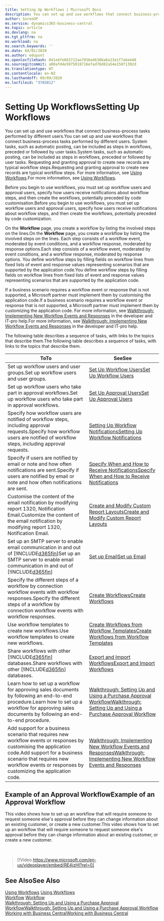 ```yaml
---
title: Setting Up Workflows | Microsoft Docs
description: You can set up and use workflows that connect business-process tasks performed by different users. System tasks, such as automatic posting, can be included as steps in workflows, preceded or followed by user tasks. Requesting and granting approval to create new records are typical workflow steps.
author: SorenGP
ms.service: dynamics365-business-central
ms.topic: article
ms.devlang: na
ms.tgt_pltfrm: na
ms.workload: na
ms.search.keywords: ''
ms.date: 04/01/2020
ms.author: edupont
ms.openlocfilehash: 041e4fe663712ae7856e46386a6a13e1f7a6e440
ms.sourcegitcommit: a80afd4e5075018716efad76d82a54e158f1392d
ms.translationtype: HT
ms.contentlocale: en-NZ
ms.lasthandoff: 09/09/2020
ms.locfileid: "3785812"
---
```

# <a name="setting-up-workflows"></a><span data-ttu-id="d236e-105">Setting Up Workflows</span><span class="sxs-lookup"><span data-stu-id="d236e-105">Setting Up Workflows</span></span>
<span data-ttu-id="d236e-106">You can set up and use workflows that connect business-process tasks performed by different users.</span><span class="sxs-lookup"><span data-stu-id="d236e-106">You can set up and use workflows that connect business-process tasks performed by different users.</span></span> <span data-ttu-id="d236e-107">System tasks, such as automatic posting, can be included as steps in workflows, preceded or followed by user tasks.</span><span class="sxs-lookup"><span data-stu-id="d236e-107">System tasks, such as automatic posting, can be included as steps in workflows, preceded or followed by user tasks.</span></span> <span data-ttu-id="d236e-108">Requesting and granting approval to create new records are typical workflow steps.</span><span class="sxs-lookup"><span data-stu-id="d236e-108">Requesting and granting approval to create new records are typical workflow steps.</span></span> <span data-ttu-id="d236e-109">For more information, see [Using Workflows](across-use-workflows.md).</span><span class="sxs-lookup"><span data-stu-id="d236e-109">For more information, see [Using Workflows](across-use-workflows.md).</span></span>  

 <span data-ttu-id="d236e-110">Before you begin to use workflows, you must set up workflow users and approval users, specify how users receive notifications about workflow steps, and then create the workflows, potentially preceded by code customisation.</span><span class="sxs-lookup"><span data-stu-id="d236e-110">Before you begin to use workflows, you must set up workflow users and approval users, specify how users receive notifications about workflow steps, and then create the workflows, potentially preceded by code customization.</span></span>  

 <span data-ttu-id="d236e-111">On the **Workflow** page, you create a workflow by listing the involved steps on the lines.</span><span class="sxs-lookup"><span data-stu-id="d236e-111">On the **Workflow** page, you create a workflow by listing the involved steps on the lines.</span></span> <span data-ttu-id="d236e-112">Each step consists of a workflow event, moderated by event conditions, and a workflow response, moderated by response options.</span><span class="sxs-lookup"><span data-stu-id="d236e-112">Each step consists of a workflow event, moderated by event conditions, and a workflow response, moderated by response options.</span></span> <span data-ttu-id="d236e-113">You define workflow steps by filling fields on workflow lines from fixed lists of event and response values representing scenarios that are supported by the application code.</span><span class="sxs-lookup"><span data-stu-id="d236e-113">You define workflow steps by filling fields on workflow lines from fixed lists of event and response values representing scenarios that are supported by the application code.</span></span>  

 <span data-ttu-id="d236e-114">If a business scenario requires a workflow event or response that is not supported, a Microsoft partner must implement them by customising the application code.</span><span class="sxs-lookup"><span data-stu-id="d236e-114">If a business scenario requires a workflow event or response that is not supported, a Microsoft partner must implement them by customizing the application code.</span></span> <span data-ttu-id="d236e-115">For more information, see [Walkthrough: Implementing New Workflow Events and Responses](/dynamics-nav/Walkthrough--Implementing-New-Workflow-Events-and-Responses) in the developer and IT-pro help.</span><span class="sxs-lookup"><span data-stu-id="d236e-115">For more information, see [Walkthrough: Implementing New Workflow Events and Responses](/dynamics-nav/Walkthrough--Implementing-New-Workflow-Events-and-Responses) in the developer and IT-pro help.</span></span>

 <span data-ttu-id="d236e-116">The following table describes a sequence of tasks, with links to the topics that describe them.</span><span class="sxs-lookup"><span data-stu-id="d236e-116">The following table describes a sequence of tasks, with links to the topics that describe them.</span></span>  

|<span data-ttu-id="d236e-117">**To**</span><span class="sxs-lookup"><span data-stu-id="d236e-117">**To**</span></span>|<span data-ttu-id="d236e-118">**See**</span><span class="sxs-lookup"><span data-stu-id="d236e-118">**See**</span></span>|  
|------------|-------------|  
|<span data-ttu-id="d236e-119">Set up workflow users and user groups.</span><span class="sxs-lookup"><span data-stu-id="d236e-119">Set up workflow users and user groups.</span></span>|[<span data-ttu-id="d236e-120">Set Up Workflow Users</span><span class="sxs-lookup"><span data-stu-id="d236e-120">Set Up Workflow Users</span></span>](across-how-to-set-up-workflow-users.md)|  
|<span data-ttu-id="d236e-121">Set up workflow users who take part in approval workflows.</span><span class="sxs-lookup"><span data-stu-id="d236e-121">Set up workflow users who take part in approval workflows.</span></span>|[<span data-ttu-id="d236e-122">Set Up Approval Users</span><span class="sxs-lookup"><span data-stu-id="d236e-122">Set Up Approval Users</span></span>](across-how-to-set-up-approval-users.md)|  
|<span data-ttu-id="d236e-123">Specify how workflow users are notified of workflow steps, including approval requests.</span><span class="sxs-lookup"><span data-stu-id="d236e-123">Specify how workflow users are notified of workflow steps, including approval requests.</span></span>|[<span data-ttu-id="d236e-124">Setting Up Workflow Notifications</span><span class="sxs-lookup"><span data-stu-id="d236e-124">Setting Up Workflow Notifications</span></span>](across-setting-up-workflow-notifications.md)|  
|<span data-ttu-id="d236e-125">Specify if users are notified by email or note and how often notifications are sent.</span><span class="sxs-lookup"><span data-stu-id="d236e-125">Specify if users are notified by email or note and how often notifications are sent.</span></span>|[<span data-ttu-id="d236e-126">Specify When and How to Receive Notifications</span><span class="sxs-lookup"><span data-stu-id="d236e-126">Specify When and How to Receive Notifications</span></span>](across-how-to-specify-when-and-how-to-receive-notifications.md)|  
|<span data-ttu-id="d236e-127">Customise the content of the email notification by modifying report 1320, Notification Email.</span><span class="sxs-lookup"><span data-stu-id="d236e-127">Customize the content of the email notification by modifying report 1320, Notification Email.</span></span>|[<span data-ttu-id="d236e-128">Create and Modify Custom Report Layouts</span><span class="sxs-lookup"><span data-stu-id="d236e-128">Create and Modify Custom Report Layouts</span></span>](ui-how-create-custom-report-layout.md)|  
|<span data-ttu-id="d236e-129">Set up an SMTP server to enable email communication in and out of [!INCLUDE[d365fin](includes/d365fin_md.md)]</span><span class="sxs-lookup"><span data-stu-id="d236e-129">Set up an SMTP server to enable email communication in and out of [!INCLUDE[d365fin](includes/d365fin_md.md)]</span></span>|[<span data-ttu-id="d236e-130">Set up Email</span><span class="sxs-lookup"><span data-stu-id="d236e-130">Set up Email</span></span>](admin-how-setup-email.md)|
|<span data-ttu-id="d236e-131">Specify the different steps of a workflow by connection workflow events with workflow responses.</span><span class="sxs-lookup"><span data-stu-id="d236e-131">Specify the different steps of a workflow by connection workflow events with workflow responses.</span></span>|[<span data-ttu-id="d236e-132">Create Workflows</span><span class="sxs-lookup"><span data-stu-id="d236e-132">Create Workflows</span></span>](across-how-to-create-workflows.md)|  
|<span data-ttu-id="d236e-133">Use workflow templates to create new workflows.</span><span class="sxs-lookup"><span data-stu-id="d236e-133">Use workflow templates to create new workflows.</span></span>|[<span data-ttu-id="d236e-134">Create Workflows from Workflow Templates</span><span class="sxs-lookup"><span data-stu-id="d236e-134">Create Workflows from Workflow Templates</span></span>](across-how-to-create-workflows-from-workflow-templates.md)|  
|<span data-ttu-id="d236e-135">Share workflows with other [!INCLUDE[d365fin](includes/d365fin_md.md)] databases.</span><span class="sxs-lookup"><span data-stu-id="d236e-135">Share workflows with other [!INCLUDE[d365fin](includes/d365fin_md.md)] databases.</span></span>|[<span data-ttu-id="d236e-136">Export and Import Workflows</span><span class="sxs-lookup"><span data-stu-id="d236e-136">Export and Import Workflows</span></span>](across-how-to-export-and-import-workflows.md)|  
|<span data-ttu-id="d236e-137">Learn how to set up a workflow for approving sales documents by following an end-to-end procedure.</span><span class="sxs-lookup"><span data-stu-id="d236e-137">Learn how to set up a workflow for approving sales documents by following an end-to-end procedure.</span></span>|[<span data-ttu-id="d236e-138">Walkthrough: Setting Up and Using a Purchase Approval Workflow</span><span class="sxs-lookup"><span data-stu-id="d236e-138">Walkthrough: Setting Up and Using a Purchase Approval Workflow</span></span>](walkthrough-setting-up-and-using-a-purchase-approval-workflow.md)|  
|<span data-ttu-id="d236e-139">Add support for a business scenario that requires new workflow events or responses by customising the application code.</span><span class="sxs-lookup"><span data-stu-id="d236e-139">Add support for a business scenario that requires new workflow events or responses by customizing the application code.</span></span>|[<span data-ttu-id="d236e-140">Walkthrough: Implementing New Workflow Events and Responses</span><span class="sxs-lookup"><span data-stu-id="d236e-140">Walkthrough: Implementing New Workflow Events and Responses</span></span>](/dynamics-nav/Walkthrough--Implementing-New-Workflow-Events-and-Responses)|  

## <a name="example-of-an-approval-workflow"></a><span data-ttu-id="d236e-141">Example of an Approval Workflow</span><span class="sxs-lookup"><span data-stu-id="d236e-141">Example of an Approval Workflow</span></span>
<span data-ttu-id="d236e-142">This video shows how to set up an workflow that will require someone to request someone else's approval before they can change information about an existing customer, or create a new customer.</span><span class="sxs-lookup"><span data-stu-id="d236e-142">This video shows how to set up an workflow that will require someone to request someone else's approval before they can change information about an existing customer, or create a new customer.</span></span>  
<br><br>  

> [!Video https://www.microsoft.com/en-us/videoplayer/embed/RE4jzHI?rel=0]

## <a name="see-also"></a><span data-ttu-id="d236e-143">See Also</span><span class="sxs-lookup"><span data-stu-id="d236e-143">See Also</span></span>  
 <span data-ttu-id="d236e-144">[Using Workflows](across-use-workflows.md) </span><span class="sxs-lookup"><span data-stu-id="d236e-144">[Using Workflows](across-use-workflows.md) </span></span>  
 <span data-ttu-id="d236e-145">[Workflow](across-workflow.md) </span><span class="sxs-lookup"><span data-stu-id="d236e-145">[Workflow](across-workflow.md) </span></span>  
 [<span data-ttu-id="d236e-146">Walkthrough: Setting Up and Using a Purchase Approval Workflow</span><span class="sxs-lookup"><span data-stu-id="d236e-146">Walkthrough: Setting Up and Using a Purchase Approval Workflow</span></span>](walkthrough-setting-up-and-using-a-purchase-approval-workflow.md)  
 [<span data-ttu-id="d236e-147">Working with Business Central</span><span class="sxs-lookup"><span data-stu-id="d236e-147">Working with Business Central</span></span>](ui-work-product.md)
